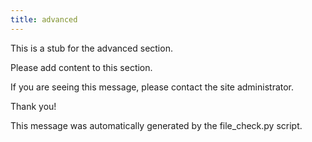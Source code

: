 ```yaml
---
title: advanced
---
```


This is a stub for the advanced section.

Please add content to this section.

If you are seeing this message, please contact the site administrator.

Thank you!

This message was automatically generated by the file_check.py script.

